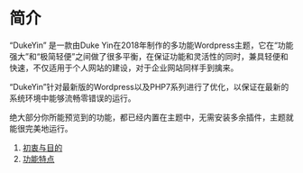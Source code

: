 # 简介

“DukeYin” 是一款由Duke Yin在2018年制作的多功能Wordpress主题，它在“功能强大”和“极简轻便”之间做了很多平衡，在保证功能和灵活性的同时，兼具轻便和快速，不仅适用于个人网站的建设，对于企业网站同样手到擒来。

“DukeYin”针对最新版的Wordpress以及PHP7系列进行了优化，以保证在最新的系统环境中能够流畅零错误的运行。

绝大部分你所能预览到的功能，都已经内置在主题中，无需安装多余插件，主题就能很完美地运行。



1. [初衷与目的](1/why.md)
2. [功能特点](1/features.md)

